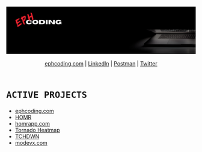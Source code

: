 ![ephcoding banner](./gh-profile__ephcoding.png)

<div align='center'>
  <a href='https://www.ephcoding.com'>ephcoding.com</a> |
  <a href='https://linkedin.com/in/ephraimjsmith'>LinkedIn</a> |
  <a href='https://postman.com/ephcoding'>Postman</a> |
  <a href='https://twitter.com/ephcoding'>Twitter</a>
</div>

<br>

# **`ACTIVE PROJECTS`**

- [ephcoding.com](ephcoding.com)
- [HOMR](https://github.com/mobile-app__homr)
- [homrapp.com](https://www.homrapp.com)
- [Tornado Heatmap](https://github.com/ephcoding/tornado-heatmap)
- [TCHDWN](https://github.com/ephcoding/tornado-heatmap)
- [modevx.com](https://www.modevx.com)
